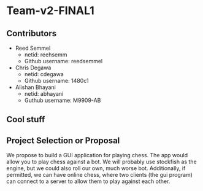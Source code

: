 # Team-v2-FINAL1

## Contributors

 * Reed Semmel
     * netid: reehsemm
     * Github username: reedsemmel
 * Chris Degawa
     * netid: cdegawa
     * Github username: 1480c1
 * Alishan Bhayani
     * netid: abhayani
     * Guthub username: M9909-AB

## Cool stuff

## Project Selection or Proposal
We propose to build a GUI application for playing chess.
The app would allow you to play chess against a bot. We will probably
use stockfish as the engine, but we could also roll our own, much
worse bot. Additionally, if permitted, we can have online chess,
where two clients (the gui program) can connect to a server to allow
them to play against each other.

